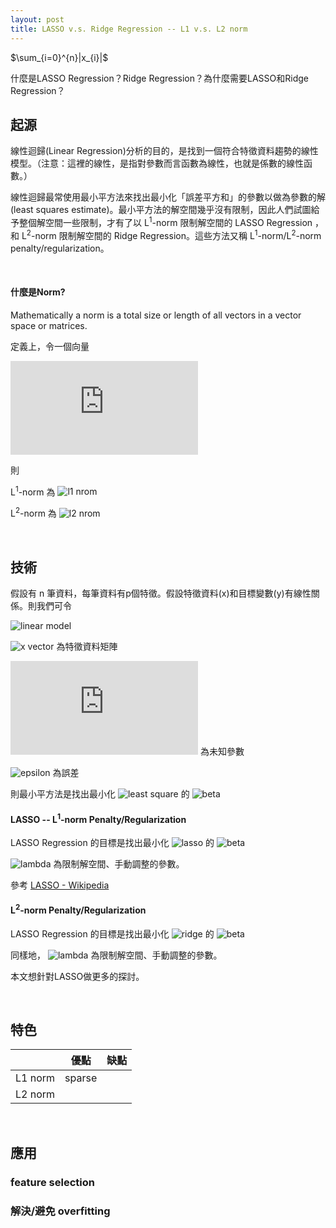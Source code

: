 ```yaml
---
layout: post
title: LASSO v.s. Ridge Regression -- L1 v.s. L2 norm
---
```


$\sum_{i=0}^{n}|x_{i}|$
<!--
如何在github上的md file放入數學式：https://www.youtube.com/watch?v=dpVnmxpVdvg
在latex線上編輯器(http://latex.codecogs.com/eqneditor/editor.php)中輸入數學式，複製圖片網址，然後貼到以下![name](address)即可顯示數學式圖片
例如：![l2 nrom](https://latex.codecogs.com/svg.latex?\Large&space;\left\|\beta\right\|^{2}_{2})
或直接輸入latex數學代碼於 “ https://latex.codecogs.com/svg.latex?\Large&space; ” 後
例如：<img src="https://latex.codecogs.com/svg.latex?\Large&space;x=\frac{-b\pm\sqrt{b^2-4ac}}{2a}" title="\Large x=\frac{-b\pm\sqrt{b^2-4ac}}{2a}" />
-->
什麼是LASSO Regression？Ridge Regression？為什麼需要LASSO和Ridge Regression？
<!-- more -->  
## 起源 

線性迴歸(Linear Regression)分析的目的，是找到一個符合特徵資料趨勢的線性模型。（注意：這裡的線性，是指對參數而言函數為線性，也就是係數的線性函數。）
  

線性迴歸最常使用最小平方法來找出最小化「誤差平方和」的參數以做為參數的解(least squares estimate)。最小平方法的解空間幾乎沒有限制，因此人們試圖給予整個解空間一些限制，才有了以 L<sup>1</sup>-norm 限制解空間的 LASSO Regression ，和 L<sup>2</sup>-norm 限制解空間的 Ridge Regression。這些方法又稱 L<sup>1</sup>-norm/L<sup>2</sup>-norm penalty/regularization。

<br>

#### 什麼是Norm?

Mathematically a norm is a total size or length of all vectors in a vector space  or matrices.

定義上，令一個向量

![vector x](https://latex.codecogs.com/gif.latex?x%3D%20%5Cbegin%7Bbmatrix%7D%20x_1%5C%5C%20x_2%5C%5C%20%5Cvdots%20%5C%5C%20x_n%20%5Cend%7Bbmatrix%7D)

則

L<sup>1</sup>-norm 為 ![l1 nrom](https://latex.codecogs.com/svg.latex?\Large&space;\|x\|_{1}=\Sigma_{i=1}^{n}{&#124;x_{i}&#124;})

L<sup>2</sup>-norm 為 ![l2 nrom](https://latex.codecogs.com/svg.latex?\Large&space;\|x\|_{2}=\sqrt{\Sigma_{i=1}^{n}{x_{i}^{2}}})

<br>

## 技術

假設有 n 筆資料，每筆資料有p個特徵。假設特徵資料(x)和目標變數(y)有線性關係。則我們可令

![linear model](https://latex.codecogs.com/svg.latex?\Large&space;y=\beta_{0}+\beta_{1}x_{1}+...+\beta_{p}x_{p}+\epsilon=x\beta+\epsilon)

![x vector](https://latex.codecogs.com/svg.latex?\Large&space;x=\[1,x_{1},...,x_{p}\]) 為特徵資料矩陣

![beta matrix](https://latex.codecogs.com/gif.latex?%5Cbeta%3D%20%5Cbegin%7Bbmatrix%7D%20%5Cbeta_0%5C%5C%20%5Cbeta_1%5C%5C%20%5Cvdots%5C%5C%20%5Cbeta_p%20%5Cend%7Bbmatrix%7D) 為未知參數

![epsilon](https://latex.codecogs.com/svg.latex?\Large&space;\epsilon) 為誤差

則最小平方法是找出最小化 ![least square](https://latex.codecogs.com/svg.latex?\Large&space;\Sigma_{i=1}^{n}{(y_{i}-x_{i}\beta)^{2}}) 的 ![beta](https://latex.codecogs.com/svg.latex?\Large&space;\beta)

#### LASSO -- L<sup>1</sup>-norm Penalty/Regularization

LASSO Regression 的目標是找出最小化 ![lasso](https://latex.codecogs.com/svg.latex?\Large&space;\Sigma_{i=1}^{n}{(y_{i}-x_{i}\beta)^{2}}+{\lambda\|\beta\|_{1}}) 的 ![beta](https://latex.codecogs.com/svg.latex?\Large&space;\beta)

![lambda](https://latex.codecogs.com/svg.latex?\Large&space;\lambda) 為限制解空間、手動調整的參數。

參考 [LASSO - Wikipedia](https://en.wikipedia.org/wiki/Lasso_(statistics))

#### L<sup>2</sup>-norm Penalty/Regularization

LASSO Regression 的目標是找出最小化 ![ridge](https://latex.codecogs.com/svg.latex?\Large&space;\Sigma_{i=1}^{n}{(y_{i}-x_{i}\beta)^{2}}+\lambda\left\|\beta\right\|^{2}_{2}) 的 ![beta](https://latex.codecogs.com/svg.latex?\Large&space;\beta)

同樣地， ![lambda](https://latex.codecogs.com/svg.latex?\Large&space;\lambda) 為限制解空間、手動調整的參數。


本文想針對LASSO做更多的探討。

<br>

## 特色

|        |   優點  |  缺點   |
| ------ | ------- | ------ |
|L1 norm |  sparse |        |
|L2 norm |         |        |

<br>

## 應用

### feature selection

### 解決/避免 overfitting
